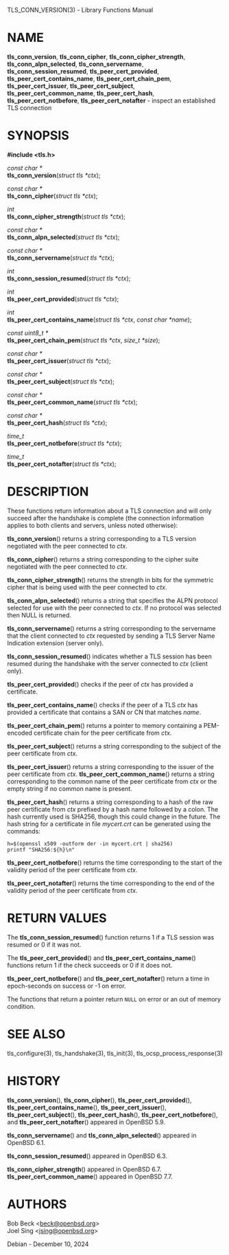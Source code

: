 TLS\_CONN\_VERSION(3) - Library Functions Manual

# NAME

**tls\_conn\_version**,
**tls\_conn\_cipher**,
**tls\_conn\_cipher\_strength**,
**tls\_conn\_alpn\_selected**,
**tls\_conn\_servername**,
**tls\_conn\_session\_resumed**,
**tls\_peer\_cert\_provided**,
**tls\_peer\_cert\_contains\_name**,
**tls\_peer\_cert\_chain\_pem**,
**tls\_peer\_cert\_issuer**,
**tls\_peer\_cert\_subject**,
**tls\_peer\_cert\_common\_name**,
**tls\_peer\_cert\_hash**,
**tls\_peer\_cert\_notbefore**,
**tls\_peer\_cert\_notafter** - inspect an established TLS connection

# SYNOPSIS

**#include &lt;tls.h>**

*const char \*&zwnj;*  
**tls\_conn\_version**(*struct tls \*ctx*);

*const char \*&zwnj;*  
**tls\_conn\_cipher**(*struct tls \*ctx*);

*int*  
**tls\_conn\_cipher\_strength**(*struct tls \*ctx*);

*const char \*&zwnj;*  
**tls\_conn\_alpn\_selected**(*struct tls \*ctx*);

*const char \*&zwnj;*  
**tls\_conn\_servername**(*struct tls \*ctx*);

*int*  
**tls\_conn\_session\_resumed**(*struct tls \*ctx*);

*int*  
**tls\_peer\_cert\_provided**(*struct tls \*ctx*);

*int*  
**tls\_peer\_cert\_contains\_name**(*struct tls \*ctx*,
*const char \*name*);

*const uint8\_t \*&zwnj;*  
**tls\_peer\_cert\_chain\_pem**(*struct tls \*ctx*,
*size\_t \*size*);

*const char \*&zwnj;*  
**tls\_peer\_cert\_issuer**(*struct tls \*ctx*);

*const char \*&zwnj;*  
**tls\_peer\_cert\_subject**(*struct tls \*ctx*);

*const char \*&zwnj;*  
**tls\_peer\_cert\_common\_name**(*struct tls \*ctx*);

*const char \*&zwnj;*  
**tls\_peer\_cert\_hash**(*struct tls \*ctx*);

*time\_t*  
**tls\_peer\_cert\_notbefore**(*struct tls \*ctx*);

*time\_t*  
**tls\_peer\_cert\_notafter**(*struct tls \*ctx*);

# DESCRIPTION

These functions return information about a TLS connection and will only
succeed after the handshake is complete (the connection information applies
to both clients and servers, unless noted otherwise):

**tls\_conn\_version**()
returns a string corresponding to a TLS version negotiated with the peer
connected to
*ctx*.

**tls\_conn\_cipher**()
returns a string corresponding to the cipher suite negotiated with the peer
connected to
*ctx*.

**tls\_conn\_cipher\_strength**()
returns the strength in bits for the symmetric cipher that is being
used with the peer connected to
*ctx*.

**tls\_conn\_alpn\_selected**()
returns a string that specifies the ALPN protocol selected for use with the peer
connected to
*ctx*.
If no protocol was selected then NULL is returned.

**tls\_conn\_servername**()
returns a string corresponding to the servername that the client connected to
*ctx*
requested by sending a TLS Server Name Indication extension (server only).

**tls\_conn\_session\_resumed**()
indicates whether a TLS session has been resumed during the handshake with
the server connected to
*ctx*
(client only).

**tls\_peer\_cert\_provided**()
checks if the peer of
*ctx*
has provided a certificate.

**tls\_peer\_cert\_contains\_name**()
checks if the peer of a TLS
*ctx*
has provided a certificate that contains a
SAN or CN that matches
*name*.

**tls\_peer\_cert\_chain\_pem**()
returns a pointer to memory containing a PEM-encoded certificate chain for the
peer certificate from
*ctx*.

**tls\_peer\_cert\_subject**()
returns a string
corresponding to the subject of the peer certificate from
*ctx*.

**tls\_peer\_cert\_issuer**()
returns a string
corresponding to the issuer of the peer certificate from
*ctx*.
**tls\_peer\_cert\_common\_name**()
returns a string
corresponding to the common name of the peer certificate from
*ctx*
or the empty string if no common name is present.

**tls\_peer\_cert\_hash**()
returns a string
corresponding to a hash of the raw peer certificate from
*ctx*
prefixed by a hash name followed by a colon.
The hash currently used is SHA256, though this
could change in the future.
The hash string for a certificate in file
*mycert.crt*
can be generated using the commands:

	h=$(openssl x509 -outform der -in mycert.crt | sha256)
	printf "SHA256:${h}\n"

**tls\_peer\_cert\_notbefore**()
returns the time corresponding to the start of the validity period of
the peer certificate from
*ctx*.

**tls\_peer\_cert\_notafter**()
returns the time corresponding to the end of the validity period of
the peer certificate from
*ctx*.

# RETURN VALUES

The
**tls\_conn\_session\_resumed**()
function returns 1 if a TLS session was resumed or 0 if it was not.

The
**tls\_peer\_cert\_provided**()
and
**tls\_peer\_cert\_contains\_name**()
functions return 1 if the check succeeds or 0 if it does not.

**tls\_peer\_cert\_notbefore**()
and
**tls\_peer\_cert\_notafter**()
return a time in epoch-seconds on success or -1 on error.

The functions that return a pointer return
`NULL`
on error or an out of memory condition.

# SEE ALSO

tls\_configure(3),
tls\_handshake(3),
tls\_init(3),
tls\_ocsp\_process\_response(3)

# HISTORY

**tls\_conn\_version**(),
**tls\_conn\_cipher**(),
**tls\_peer\_cert\_provided**(),
**tls\_peer\_cert\_contains\_name**(),
**tls\_peer\_cert\_issuer**(),
**tls\_peer\_cert\_subject**(),
**tls\_peer\_cert\_hash**(),
**tls\_peer\_cert\_notbefore**(),
and
**tls\_peer\_cert\_notafter**()
appeared in
OpenBSD 5.9.

**tls\_conn\_servername**()
and
**tls\_conn\_alpn\_selected**()
appeared in
OpenBSD 6.1.

**tls\_conn\_session\_resumed**()
appeared in
OpenBSD 6.3.

**tls\_conn\_cipher\_strength**()
appeared in
OpenBSD 6.7.
**tls\_peer\_cert\_common\_name**()
appeared in
OpenBSD 7.7.

# AUTHORS

Bob Beck &lt;[beck@openbsd.org](mailto:beck@openbsd.org)&gt;  
Joel Sing &lt;[jsing@openbsd.org](mailto:jsing@openbsd.org)&gt;

Debian - December 10, 2024
